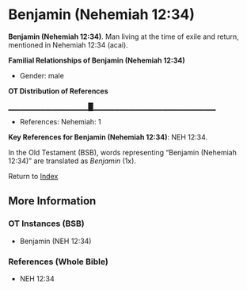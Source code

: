 # Benjamin (Nehemiah 12:34)
**Benjamin (Nehemiah 12:34)**. 
Man living at the time of exile and return, mentioned in Nehemiah 12:34 (acai). 




**Familial Relationships of Benjamin (Nehemiah 12:34)**


* Gender: male


**OT Distribution of References**

▁▁▁▁▁▁▁▁▁▁▁▁▁▁▁█▁▁▁▁▁▁▁▁▁▁▁▁▁▁▁▁▁▁▁▁▁▁▁
* References: Nehemiah: 1



**Key References for Benjamin (Nehemiah 12:34)**: 
NEH 12:34. 


In the Old Testament (BSB), words representing “Benjamin (Nehemiah 12:34)” are translated as 
*Benjamin* (1x). 




Return to [Index](00-Index.md)

## More Information

### OT Instances (BSB)

* Benjamin (NEH 12:34)



### References (Whole Bible)

* NEH 12:34



